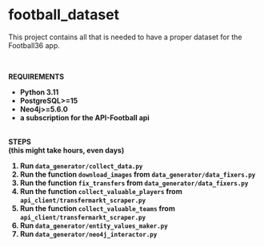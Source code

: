 # football_dataset
This project contains all that is needed to have a proper dataset for the Football36 app.

</br>

<b>REQUIREMENTS<b/>
<ul>
  <li>Python 3.11</li>
  <li>PostgreSQL>=15</li>
  <li>Neo4j>=5.6.0</li>
  <li>a subscription for the API-Football api</li>
</ul>  

</br>STEPS</br> (this might take hours, even days)
<ol>
  <li>Run <code>data_generator/collect_data.py</code></li>
  <li>Run the function <code>download_images</code> from <code>data_generator/data_fixers.py</code></li>
  <li>Run the function <code>fix_transfers</code> from <code>data_generator/data_fixers.py</code></li>
  <li>Run the function <code>collect_valuable_players</code> from <code>api_client/transfermarkt_scraper.py</code></li>
  <li>Run the function <code>collect_valuable_teams</code> from <code>api_client/transfermarkt_scraper.py</code></li>
  <li>Run <code>data_generator/entity_values_maker.py</code></li>
  <li>Run <code>data_generator/neo4j_interactor.py</code></li>
<ol>
